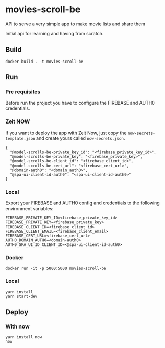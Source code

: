 # movies-scroll-be
API to serve a very simple app to make movie lists and share them

Initial api for learning and having from scratch.

## Build
```
docker build . -t movies-scroll-be
```

## Run

### Pre requisites
Before run the project you have to configure the FIREBASE and AUTH0 credentials. 

### Zeit NOW
If you want to deploy the app with Zeit Now, just copy the `now-secrets-template.json` and create yours called `now-secrets.json`.
```
{
  "@model-scrolls-be-private_key_id": "<firebase_private_key_id>",
  "@model-scrolls-be-private_key": "<firebase_private_key>",
  "@model-scrolls-be-client_id": "<firebase_client_id>",
  "@model-scrolls-be-cert_url": "<firebase_cert_url>",
  "@domain-auth0": "<domain_auth0>",
  "@spa-ui-client-id-auth0": "<spa-ui-client-id-auth0>"
}
```

### Local

Export your FIREBASE and AUTH0 config and credentials to the following environment variables:
```
FIREBASE_PRIVATE_KEY_ID=<firebase_private_key_id>
FIREBASE_PRIVATE_KEY=<firebase_private_key>
FIREBASE_CLIENT_ID=<firebase_client_id>
FIREBASE_CLIENT_EMAIL=<firebase_client_email>
FIREBASE_CERT_URL=<firebase_cert_url>
AUTH0_DOMAIN_AUTH0=<domain-auth0>
AUTH0_SPA_UI_ID_CLIENT_ID=<@spa-ui-client-id-auth0>
```

### Docker

```
docker run -it -p 5000:5000 movies-scroll-be
```

### Local
```
yarn install
yarn start-dev
``` 

## Deploy

### With now

```
yarn install now
now
```
